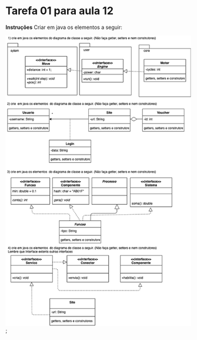 # Tarefa 01 para aula 12

**Instruções**
Criar em java os elementos a seguir:

![](../images/aula11-tarefa01.png);